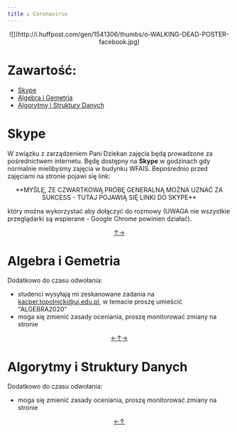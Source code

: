 ```yaml
---
title : Coronavirus
---
```


<center>
![](http://i.huffpost.com/gen/1541306/thumbs/o-WALKING-DEAD-POSTER-facebook.jpg)
</center>



# Zawartość:

* [Skype](#skype)
* [Algebra i Gemetria](#algebra-i-gemetria)
* [Algorytmy i Struktury Danych](#algorytmy-i-struktury-danych)



# Skype

W związku z zarządzeniem Pani Dziekan zajęcia będą prowadzone
za pośrednictwem internetu. Będę dostępny na **Skype** w godzinach
gdy normalnie mielibyśmy zajęcia w budynku WFAIS. Bepośrednio
przed zajęciami na stronie pojawi się link:

<center>
**MYŚLĘ, ŻE CZWARTKOWĄ PRÓBĘ GENERALNĄ MOŻNA UZNAĆ ZA SUKCESS - TUTAJ POJAWIĄ SIĘ LINKI DO SKYPE** 
</center>

który można wykorzystać
aby dołączyć do rozmowy (UWAGA nie wszystkie przeglądarki
są wspierane - Google Chrome powinien działać).


<div style="text-align: center"><a href = #zawartość title = "zawartość">↑</a><a href = #algebra-i-gemetria title = "algebra i gemetria">→</a></div>

# Algebra i Gemetria

Dodatkowo do czasu odwołania:

* studenci wysyłają mi zeskanowane zadania na <kacper.topolnicki@uj.edu.pl>,
  w temacie proszę umieścić "ALGEBRA2020"
* moga się zmienić zasady oceniania, proszę monitorować zmiany na stronie


<div style="text-align: center"><a href = #skype title = "skype">←</a><a href = #zawartość title = "zawartość">↑</a><a href = #algorytmy-i-struktury-danych title = "algorytmy i struktury danych">→</a></div>

# Algorytmy i Struktury Danych

Dodatkowo do czasu odwołania:

* moga się zmienić zasady oceniania, proszę monitorować zmiany na stronie


<div style="text-align: center"><a href = #algebra-i-gemetria title = "algebra i gemetria">←</a><a href = #zawartość title = "zawartość">↑</a></div>
